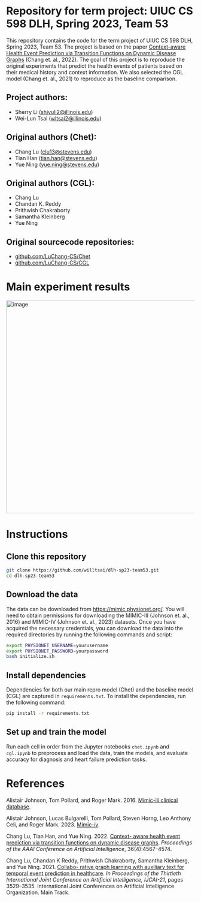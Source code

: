 # Repository for term project: UIUC CS 598 DLH, Spring 2023, Team 53

This repository contains the code for the term project of UIUC CS 598 DLH,
Spring 2023, Team 53. The project is based on the paper [Context-aware Health
Event Prediction via Transition Functions on Dynamic Disease
Graphs](https://arxiv.org/pdf/2112.05195.pdf) (Chang et. al., 2022). The goal of
this project is to reproduce the original experiments that predict the health
events of patients based on their medical history and context information. We also selected the CGL model (Chang et. al., 2021) to reproduce as the baseline comparison.

## Project authors:
- Sherry Li (shiyuli2@illinois.edu)
- Wei-Lun Tsai (wltsai2@illinois.edu)

## Original authors (Chet): 
- Chang Lu (clu13@stevens.edu)
- Tian Han (tian.han@stevens.edu)
- Yue Ning (yue.ning@stevens.edu)

## Original authors (CGL):
- Chang Lu
- Chandan K. Reddy
- Prithwish Chakraborty
- Samantha Kleinberg
- Yue Ning

## Original sourcecode repositories:
- [github.com/LuChang-CS/Chet](https://github.com/LuChang-CS/Chet)
- [github.com/LuChang-CS/CGL](https://github.com/LuChang-CS/CGL)

# Main experiment results

<img width="568" alt="image" src="https://github.com/willtsai/dlh-sp23-team53/assets/28876888/dbaed888-a7de-4419-943e-bc95c489287f">

# Instructions

## Clone this repository
```bash
git clone https://github.com/willtsai/dlh-sp23-team53.git
cd dlh-sp23-team53
```

## Download the data
The data can be downloaded from https://mimic.physionet.org/. You will need to
obtain permissions for downloading the MIMIC-III (Johnson et. al., 2016) and MIMIC-IV (Johnson et. al., 2023) datasets. Once you
have acquired the necessary credentials, you can download the data into the
required directories by running the following commands and script:
```bash
export PHYSIONET_USERNAME=yourusername
export PHYSIONET_PASSWORD=yourpassword
bash initialize.sh
```

## Install dependencies

Dependencies for both our main repro model (Chet) and the baseline model (CGL) are captured in `requirements.txt`. To install the dependencies, run the following command:

```bash
pip install -r requirements.txt
```

## Set up and train the model
Run each cell in order from the Jupyter notebooks `chet.ipynb` and `cgl.ipynb` to preprocess and load the data, train the models, and evaluate accuracy for diagnosis and heart failure prediction tasks.

# References

Alistair Johnson, Tom Pollard, and Roger Mark. 2016.
[Mimic-iii clinical database](https://doi.org/10.13026/C2XW26).

Alistair Johnson, Lucas Bulgarelli, Tom Pollard, Steven
Horng, Leo Anthony Celi, and Roger Mark. 2023.
[Mimic-iv](https://doi.org/10.13026/6MM1-EK67).

Chang Lu, Tian Han, and Yue Ning. 2022. [Context-
aware health event prediction via transition functions
on dynamic disease graphs](https://doi.org/10.1609/aaai.v36i4.20380). 
*Proceedings of the AAAI Conference on Artificial Intelligence*, 
36(4):4567–4574.

Chang Lu, Chandan K Reddy, Prithwish Chakraborty,
Samantha Kleinberg, and Yue Ning. 2021. [Collabo-
rative graph learning with auxiliary text for temporal
event prediction in healthcare](https://doi.org/10.24963/ijcai.2021/486). 
*In Proceedings of the Thirtieth International Joint Conference on Artificial Intelligence, IJCAI-21*, 
pages 3529–3535. International Joint Conferences on Artificial Intelligence
Organization. Main Track.
